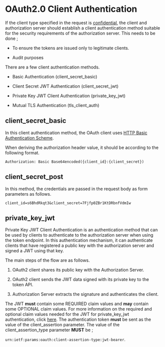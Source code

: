 # OAuth2.0 Client Authentication

If the client type specified in the request is [confidential](client-types.md), the client and authorization server should establish a client authentication method 
suitable for the security requirements of the authorization server. This needs to be done ;

- To ensure the tokens are issued only to legitimate clients.

- Audit purposes

There are a few client authentication methods.

- Basic Authentication (client_secret_basic)

- Client Secret JWT Authentication (client_secret_jwt)

- Private Key JWT Client Authentication (private_key_jwt)

- Mutual TLS Authentication (tls_client_auth)

## client_secret_basic

In this client authentication method, the OAuth client uses [HTTP Basic Authentication Scheme](https://tools.ietf.org/html/rfc2617).

When deriving the authorization header value, it should be according to the following format.

`Authorization: Basic Base64encoded({client_id}:{client_secret})`

## client_secret_post

In this method, the credentials are passed in the request body as form parameters as follows.

`client_id=s6BhdRkqt3&client_secret=7Fjfp0ZBr1KtDRbnfVdmIw`

## private_key_jwt

Private Key JWT Client Authentication is an authentication method that can be used by clients to authenticate to the 
authorization server when using the token endpoint. In this authentication mechanism, it can authenticate clients that
have registered a public key with the authorization server and signed a JWT using that key.

The main steps of the flow are as follows.

1. OAuth2 client shares its public key with the Authorization Server.

2. OAuth2 client sends the JWT data signed with its private key to the token API.

3. Authorization Server extracts the signature and authenticates the client.


The JWT **must** contain some REQUIRED claim values and **may** contain some OPTIONAL claim values. For more information on the
required and optional claim values needed for the JWT for private_key_jwt authentication, click [here](https://openid.net/specs/openid-connect-core-1_0.html#ClientAuthentication).
The authentication token **must** be sent as the value of the client_assertion parameter. The value of the client_assertion_type parameter
**MUST** be ;

`urn:ietf:params:oauth:client-assertion-type:jwt-bearer`.

